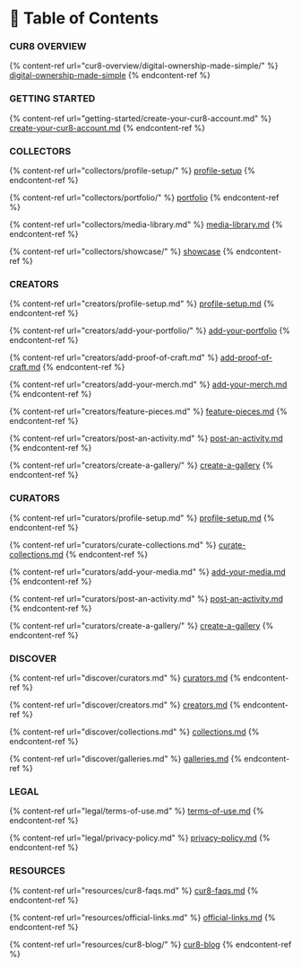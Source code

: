 # 📑 Table of Contents

### CUR8 OVERVIEW

{% content-ref url="cur8-overview/digital-ownership-made-simple/" %}
[digital-ownership-made-simple](cur8-overview/digital-ownership-made-simple/)
{% endcontent-ref %}

### GETTING STARTED

{% content-ref url="getting-started/create-your-cur8-account.md" %}
[create-your-cur8-account.md](getting-started/create-your-cur8-account.md)
{% endcontent-ref %}

### COLLECTORS

{% content-ref url="collectors/profile-setup/" %}
[profile-setup](collectors/profile-setup/)
{% endcontent-ref %}

{% content-ref url="collectors/portfolio/" %}
[portfolio](collectors/portfolio/)
{% endcontent-ref %}

{% content-ref url="collectors/media-library.md" %}
[media-library.md](collectors/media-library.md)
{% endcontent-ref %}

{% content-ref url="collectors/showcase/" %}
[showcase](collectors/showcase/)
{% endcontent-ref %}

### CREATORS

{% content-ref url="creators/profile-setup.md" %}
[profile-setup.md](creators/profile-setup.md)
{% endcontent-ref %}

{% content-ref url="creators/add-your-portfolio/" %}
[add-your-portfolio](creators/add-your-portfolio/)
{% endcontent-ref %}

{% content-ref url="creators/add-proof-of-craft.md" %}
[add-proof-of-craft.md](creators/add-proof-of-craft.md)
{% endcontent-ref %}

{% content-ref url="creators/add-your-merch.md" %}
[add-your-merch.md](creators/add-your-merch.md)
{% endcontent-ref %}

{% content-ref url="creators/feature-pieces.md" %}
[feature-pieces.md](creators/feature-pieces.md)
{% endcontent-ref %}

{% content-ref url="creators/post-an-activity.md" %}
[post-an-activity.md](creators/post-an-activity.md)
{% endcontent-ref %}

{% content-ref url="creators/create-a-gallery/" %}
[create-a-gallery](creators/create-a-gallery/)
{% endcontent-ref %}

### CURATORS

{% content-ref url="curators/profile-setup.md" %}
[profile-setup.md](curators/profile-setup.md)
{% endcontent-ref %}

{% content-ref url="curators/curate-collections.md" %}
[curate-collections.md](curators/curate-collections.md)
{% endcontent-ref %}

{% content-ref url="curators/add-your-media.md" %}
[add-your-media.md](curators/add-your-media.md)
{% endcontent-ref %}

{% content-ref url="curators/post-an-activity.md" %}
[post-an-activity.md](curators/post-an-activity.md)
{% endcontent-ref %}

{% content-ref url="curators/create-a-gallery/" %}
[create-a-gallery](curators/create-a-gallery/)
{% endcontent-ref %}

### DISCOVER

{% content-ref url="discover/curators.md" %}
[curators.md](discover/curators.md)
{% endcontent-ref %}

{% content-ref url="discover/creators.md" %}
[creators.md](discover/creators.md)
{% endcontent-ref %}

{% content-ref url="discover/collections.md" %}
[collections.md](discover/collections.md)
{% endcontent-ref %}

{% content-ref url="discover/galleries.md" %}
[galleries.md](discover/galleries.md)
{% endcontent-ref %}

### LEGAL

{% content-ref url="legal/terms-of-use.md" %}
[terms-of-use.md](legal/terms-of-use.md)
{% endcontent-ref %}

{% content-ref url="legal/privacy-policy.md" %}
[privacy-policy.md](legal/privacy-policy.md)
{% endcontent-ref %}



### RESOURCES

{% content-ref url="resources/cur8-faqs.md" %}
[cur8-faqs.md](resources/cur8-faqs.md)
{% endcontent-ref %}

{% content-ref url="resources/official-links.md" %}
[official-links.md](resources/official-links.md)
{% endcontent-ref %}

{% content-ref url="resources/cur8-blog/" %}
[cur8-blog](resources/cur8-blog/)
{% endcontent-ref %}
